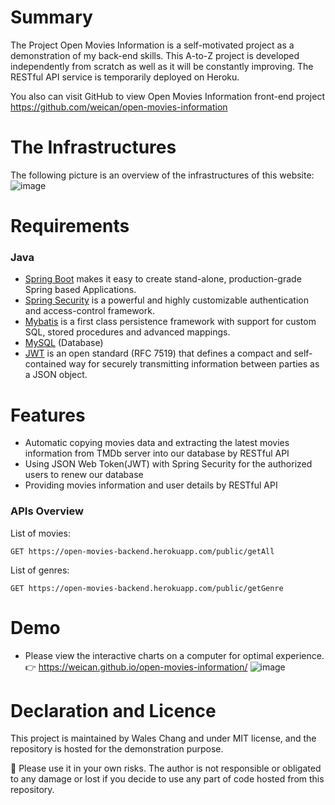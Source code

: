 # Summary
The Project Open Movies Information is a self-motivated project as a demonstration of my back-end skills.
This A-to-Z project is developed independently from scratch as well as it will be constantly improving.
The RESTful API service is temporarily deployed on Heroku.

You also can visit GitHub to view Open Movies Information front-end project https://github.com/weican/open-movies-information

# The Infrastructures
The following picture is an overview of the infrastructures of this website:
![image](https://drive.google.com/uc?export=view&id=19qUgN2UUahzy77IrMhpZnbTCawIq7F2H)

# Requirements
### Java
- [Spring Boot](http://spring.io/projects/spring-boot) makes it easy to create stand-alone, production-grade Spring based Applications.
- [Spring Security](https://spring.io/projects/spring-security) is a powerful and highly customizable authentication and access-control framework.
- [Mybatis](http://www.mybatis.org/mybatis-3/index.html) is a first class persistence framework with support for custom SQL, stored procedures and advanced mappings. 
- [MySQL](https://www.mysql.com/) (Database)
- [JWT](https://jwt.io/) is an open standard (RFC 7519) that defines a compact and self-contained way for securely transmitting information between parties as a JSON object. 

# Features
- Automatic copying movies data and extracting the latest movies information from TMDb server into our database by RESTful API
- Using JSON Web Token(JWT) with Spring Security for the authorized users to renew our database
- Providing movies information and user details by RESTful API
### APIs Overview
List of movies:
```
GET https://open-movies-backend.herokuapp.com/public/getAll
```
List of genres:
```
GET https://open-movies-backend.herokuapp.com/public/getGenre
```


# Demo
- Please view the interactive charts on a computer for optimal experience.
👉 https://weican.github.io/open-movies-information/
![image](https://drive.google.com/uc?export=view&id=1HHSvsPx8FUkx1cQ0Yg3QPGaB0Bl3QwGa)


# Declaration and Licence
This project is maintained by Wales Chang and under MIT license, and the repository is hosted for the demonstration purpose. 

🚨 Please use it in your own risks. The author is not responsible or obligated to any damage or lost if you decide to use any part of code hosted from this repository.
